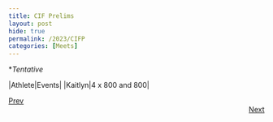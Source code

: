 ```yaml
---
title: CIF Prelims
layout: post
hide: true
permalink: /2023/CIFP
categories: [Meets]
---
```


**Tentative*

|Athlete|Events|
|Kaitlyn|4 x 800 and 800|

<div style="text-align: left"> <a href="{{site.baseurl}}/2023/PLF">Prev</a></div> 
<div style="text-align: right"> <a href="{{site.baseurl}}/2023/CIFF">Next</a></div>
